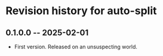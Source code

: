 # Revision history for auto-split

## 0.1.0.0 -- 2025-02-01

* First version. Released on an unsuspecting world.
